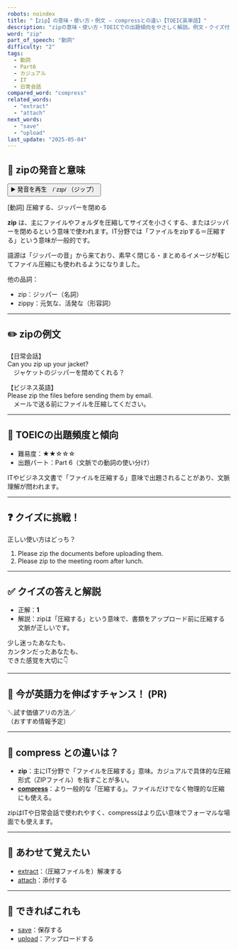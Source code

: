 ```yaml
---
robots: noindex
title: "【zip】の意味・使い方・例文 ― compressとの違い【TOEIC英単語】"
description: "zipの意味・使い方・TOEICでの出題傾向をやさしく解説。例文・クイズ付きでcompressとの違いもわかりやすく学べます。"
word: "zip"
part_of_speech: "動詞"
difficulty: "2"
tags:
  - 動詞
  - Part6
  - カジュアル
  - IT
  - 日常会話
compared_word: "compress"
related_words:
  - "extract"
  - "attach"
next_words:
  - "save"
  - "upload"
last_update: "2025-05-04"
---
```


## 🔰 zipの発音と意味

<button class="play-audio" onclick="playTTS('zip')">
  <span class="play-audio-main">
    ▶️ 発音を再生　/ˈzɪp/
  </span>
  <span class="play-audio-sub">
    （ジップ）
  </span>
</button>

[動詞] 圧縮する、ジッパーを閉める

**zip** は、主にファイルやフォルダを圧縮してサイズを小さくする、またはジッパーを閉めるという意味で使われます。IT分野では「ファイルをzipする＝圧縮する」という意味が一般的です。

語源は「ジッパーの音」から来ており、素早く閉じる・まとめるイメージが転じてファイル圧縮にも使われるようになりました。

他の品詞：  
- zip：ジッパー（名詞）
- zippy：元気な、活発な（形容詞）

---

## ✏️ zipの例文

【日常会話】  
Can you zip up your jacket?  
　ジャケットのジッパーを閉めてくれる？

【ビジネス英語】  
Please zip the files before sending them by email.  
　メールで送る前にファイルを圧縮してください。

---

## 🎯 TOEICの出題頻度と傾向

- 難易度：★★☆☆☆
- 出題パート：Part 6（文脈での動詞の使い分け）

ITやビジネス文書で「ファイルを圧縮する」意味で出題されることがあり、文脈理解が問われます。

---

## ❓ クイズに挑戦！

正しい使い方はどっち？

1. Please zip the documents before uploading them.  
2. Please zip to the meeting room after lunch.

---

## ✅ クイズの答えと解説

- 正解：**1**
- 解説：zipは「圧縮する」という意味で、書類をアップロード前に圧縮する文脈が正しいです。

少し迷ったあなたも、  
カンタンだったあなたも、  
できた感覚を大切に👇️

---

## 🚀 今が英語力を伸ばすチャンス！ (PR)

<div class="info-center">
＼試す価値アリの方法／<br>  
（おすすめ情報予定）
</div>

---

## 🤔  compress との違いは？

- **zip**：主にIT分野で「ファイルを圧縮する」意味。カジュアルで具体的な圧縮形式（ZIPファイル）を指すことが多い。
- **[compress](/word/compress/)**：より一般的な「圧縮する」。ファイルだけでなく物理的な圧縮にも使える。

zipはITや日常会話で使われやすく、compressはより広い意味でフォーマルな場面でも使えます。

---

## 🧩 あわせて覚えたい

- [extract](/word/extract/)：（圧縮ファイルを）解凍する
- [attach](/word/attach/)：添付する

---

## 📖 できればこれも

- [save](/word/save/)：保存する
- [upload](/word/upload/)：アップロードする

<!-- cvid: aid13_bid19 -->
